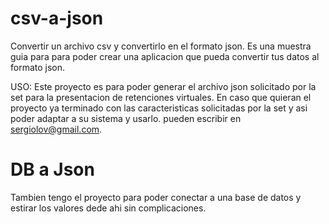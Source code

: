 # csv-a-json
Convertir un archivo csv y convertirlo en el formato json.
Es una muestra guia para para poder crear una aplicacion que pueda convertir tus datos al formato json.

USO: Este proyecto es para poder generar el archivo json solicitado por la set para la presentacion de retenciones virtuales.
En caso que quieran el proyecto ya terminado con las caracteristicas solicitadas por la set y asi poder adaptar a su sistema y usarlo. pueden escribir en sergiolov@gmail.com.

# DB a Json
Tambien tengo el proyecto para poder conectar a una base de datos y estirar los valores dede ahi sin complicaciones. 
